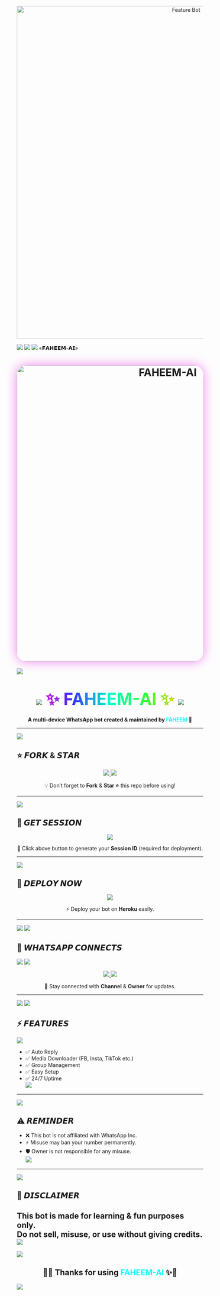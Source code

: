 
<p align="center">
<img src="Shaban/feature-bot.svg" alt="Feature Bot" width="900"/>


<a><img src='https://i.imgur.com/LyHic3i.gif'/></a>
<a><img src='https://i.imgur.com/LyHic3i.gif'/></a>
<a><img src='https://i.imgur.com/LyHic3i.gif'/></a>
«𝗙𝗔𝗛𝗘𝗘𝗠-𝗔𝗜»
<h1 align="center">
  <img src="https://files.catbox.moe/snae53.jpg" alt="FAHEEM-AI" width="800" style="border-radius:25px;box-shadow:0 0 30px violet;"/>
</h1>
<a><img src='https://i.imgur.com/LyHic3i.gif'/></a>
<h1 align="center">
  <span style="background: linear-gradient(to right, #ff00cc, #3333ff, #00ffcc, #33ff33, #ffcc00); 
               -webkit-background-clip: text; 
               color: transparent; 
               font-size: 45px; 
               font-weight: bold;">
    <a><img src='https://i.imgur.com/LyHic3i.gif'/></a>
    ✨ FAHEEM-AI ✨
    <a><img src='https://i.imgur.com/LyHic3i.gif'/></a>
  </span>
</h1>

<p align="center">
  <b>A multi-device WhatsApp bot created & maintained by <span style="color:#00FFFF">FAHEEM</span> 🚀</b>
</p>

---
<a><img src='https://i.imgur.com/LyHic3i.gif'/></a>
## ⭐ 𝙁𝙊𝙍𝙆 & 𝙎𝙏𝘼𝙍
<p align="center">
  <a href="https://github.com/Faheem835/FAHEEM-MD">
    <img src="https://img.shields.io/badge/Fork-Repo-ff00ff?style=for-the-badge&logo=github&logoColor=white" />
  </a>
  <a href="https://github.com/Faheem835/FAHEEM-MD">
    <img src="https://img.shields.io/github/stars/FAIZAN-AI/FAIZAN-AI?style=for-the-badge&color=gold&logo=github" />
  </a>
</p>
<p align="center">💡 Don’t forget to <b>Fork</b> & <b>Star ⭐</b> this repo before using!</p>

---
<a><img src='https://i.imgur.com/LyHic3i.gif'/></a>
## 🔑 𝙂𝙀𝙏 𝙎𝙀𝙎𝙎𝙄𝙊𝙉
<p align="center">
  <a href="https://Faheem-md-session-generator.onrender.com/">
    <img src="https://img.shields.io/badge/Get-Session_ID-00BFFF?style=for-the-badge&logo=whatsapp&logoColor=white" />
  </a>
</p>
<p align="center">📲 Click above button to generate your <b>Session ID</b> (required for deployment).</p>

---
<a><img src='https://i.imgur.com/LyHic3i.gif'/></a>
## 🚀 𝘿𝙀𝙋𝙇𝙊𝙔 𝙉𝙊𝙒
<p align="center">
  <a href="https://dashboard.heroku.com/new?template=https://github.com/Faheem-MD-BOTZ/Faheem-Ai">
    <img src="https://img.shields.io/badge/Deploy-Heroku-7952B3?style=for-the-badge&logo=heroku&logoColor=white" />
  </a>
</p>
<p align="center">⚡ Deploy your bot on <b>Heroku</b> easily.</p>

---
<a><img src='https://i.imgur.com/LyHic3i.gif'/></a>
<a><img src='https://i.imgur.com/LyHic3i.gif'/></a>
## 📡 𝙒𝙃𝘼𝙏𝙎𝘼𝙋𝙋 𝘾𝙊𝙉𝙉𝙀𝘾𝙏𝙎
<a><img src='https://i.imgur.com/LyHic3i.gif'/></a>
<a><img src='https://i.imgur.com/LyHic3i.gif'/></a>
<p align="center">
  <a href="https://whatsapp.com/channel/0029Vaz3XnP0QeatS6QzvG20">
    <img src="https://img.shields.io/badge/Join-Channel-25D366?style=for-the-badge&logo=whatsapp&logoColor=white" />
  </a>
  <a href="https://api.whatsapp.com/send?phone=+61480853796&text=➪𝐇𝐄𝐘𓆩🐍🍷🌹'">
    <img src="https://img.shields.io/badge/Contact-Owner-ff0000?style=for-the-badge&logo=whatsapp&logoColor=white" />
  </a>
</p>
<p align="center">📢 Stay connected with <b>Channel</b> & <b>Owner</b> for updates.</p>

---
<a><img src='https://i.imgur.com/LyHic3i.gif'/></a>
<a><img src='https://i.imgur.com/LyHic3i.gif'/></a>
## ⚡ 𝙁𝙀𝘼𝙏𝙐𝙍𝙀𝙎
<a><img src='https://i.imgur.com/LyHic3i.gif'/></a>
- ✅ Auto Reply  
- ✅ Media Downloader (FB, Insta, TikTok etc.)  
- ✅ Group Management  
- ✅ Easy Setup  
- ✅ 24/7 Uptime  
<a><img src='https://i.imgur.com/LyHic3i.gif'/></a>
---
<a><img src='https://i.imgur.com/LyHic3i.gif'/></a>
## ⚠️ 𝙍𝙀𝙈𝙄𝙉𝘿𝙀𝙍
- ❌ This bot is not affiliated with WhatsApp Inc.  
- ⚡ Misuse may ban your number permanently.  
- 🛡️ Owner is not responsible for any misuse.  
<a><img src='https://i.imgur.com/LyHic3i.gif'/></a>
---
<a><img src='https://i.imgur.com/LyHic3i.gif'/></a>
## 📝 𝘿𝙄𝙎𝘾𝙇𝘼𝙄𝙈𝙀𝙍
This bot is made for **learning & fun purposes only**.  
Do not sell, misuse, or use without giving credits.  
<a><img src='https://i.imgur.com/LyHic3i.gif'/></a>
---
<a><img src='https://i.imgur.com/LyHic3i.gif'/></a>
<h2 align="center">
  🌈✨ Thanks for using <span style="color:#00FFFF">FAHEEM-AI</span> ✨🌈
</h2>
<a><img src='https://i.imgur.com/LyHic3i.gif'/></a>
